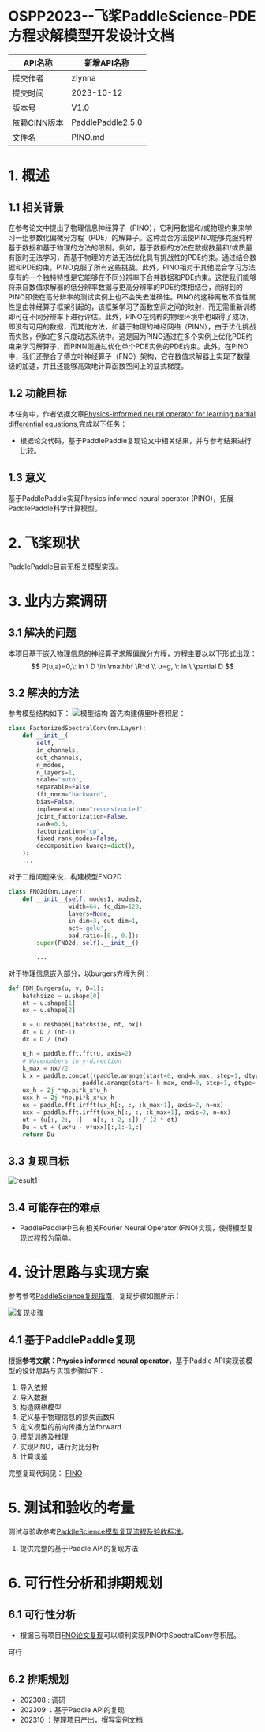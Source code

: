 # OSPP2023--飞桨PaddleScience-PDE方程求解模型开发设计文档
| API名称 | 新增API名称 |
| --- | --- |
| 提交作者 | zlynna |
| 提交时间 | 2023-10-12 |
| 版本号 | V1.0 |
| 依赖CINN版本 | PaddlePaddle2.5.0 |
| 文件名 | PINO.md |
# 1. 概述
## 1.1 相关背景
在参考论文中提出了物理信息神经算子（PINO），它利用数据和/或物理约束来学习一组参数化偏微分方程（PDE）的解算子。这种混合方法使PINO能够克服纯粹基于数据和基于物理的方法的限制。例如，基于数据的方法在数据数量和/或质量有限时无法学习，而基于物理的方法无法优化具有挑战性的PDE约束。通过结合数据和PDE约束，PINO克服了所有这些挑战。此外，PINO相对于其他混合学习方法享有的一个独特特性是它能够在不同分辨率下合并数据和PDE约束。这使我们能够将来自数值求解器的低分辨率数据与更高分辨率的PDE约束相结合，而得到的PINO即使在高分辨率的测试实例上也不会失去准确性。PINO的这种离散不变性属性是由神经算子框架引起的，该框架学习了函数空间之间的映射，而无需重新训练即可在不同分辨率下进行评估。此外，PINO在纯粹的物理环境中也取得了成功，即没有可用的数据，而其他方法，如基于物理的神经网络（PINN），由于优化挑战而失败，例如在多尺度动态系统中。这是因为PINO通过在多个实例上优化PDE约束来学习解算子，而PINN则通过优化单个PDE实例的PDE约束。此外，在PINO中，我们还整合了傅立叶神经算子（FNO）架构，它在数值求解器上实现了数量级的加速，并且还能够高效地计算函数空间上的显式梯度。
## 1.2 功能目标
本任务中，作者依据文章[Physics-informed neural operator for learning partial differential equations](https://arxiv.org/abs/2111.03794),完成以下任务：
- 根据论文代码，基于PaddlePaddle复现论文中相关结果，并与参考结果进行比较。
## 1.3 意义
基于PaddlePaddle实现Physics informed neural operator (PINO)，拓展PaddlePaddle科学计算模型。
# 2. 飞桨现状
PaddlePaddle目前无相关模型实现。
# 3. 业内方案调研
## 3.1 解决的问题
本项目基于嵌入物理信息的神经算子求解偏微分方程，方程主要以以下形式出现：
$$
P(u,a)=0,\: in \ D \in \mathbf \R^d \\
u=g, \: in \ \partial D
$$

## 3.2 解决的方法
参考模型结构如下：
![模型结构](figs/fig2.png)
首先构建傅里叶卷积层：
```python
class FactorizedSpectralConv(nn.Layer):
    def __init__(
        self,
        in_channels,
        out_channels,
        n_modes,
        n_layers=1,
        scale="auto",
        separable=False,
        fft_norm="backward",
        bias=False,
        implementation="reconstructed",
        joint_factorization=False,
        rank=0.5,
        factorization="cp",
        fixed_rank_modes=False,
        decomposition_kwargs=dict(),
    ):
    ...
```
对于二维问题来说，构建模型FNO2D：
```python
class FNO2d(nn.Layer):
    def __init__(self, modes1, modes2,
                 width=64, fc_dim=128,
                 layers=None,
                 in_dim=3, out_dim=1,
                 act='gelu', 
                 pad_ratio=[0., 0.]):
        super(FNO2d, self).__init__()

        ...
```
对于物理信息嵌入部分，以burgers方程为例：
```python
def FDM_Burgers(u, v, D=1):
    batchsize = u.shape[0]
    nt = u.shape[1]
    nx = u.shape[2]

    u = u.reshape([batchsize, nt, nx])
    dt = D / (nt-1)
    dx = D / (nx)

    u_h = paddle.fft.fft(u, axis=2)
    # Wavenumbers in y-direction
    k_max = nx//2
    k_x = paddle.concat((paddle.arange(start=0, end=k_max, step=1, dtype='float32'),
                     paddle.arange(start=-k_max, end=0, step=1, dtype='float32')), 0).reshape([1,1,nx])
    ux_h = 2j *np.pi*k_x*u_h
    uxx_h = 2j *np.pi*k_x*ux_h
    ux = paddle.fft.irfft(ux_h[:, :, :k_max+1], axis=2, n=nx)
    uxx = paddle.fft.irfft(uxx_h[:, :, :k_max+1], axis=2, n=nx)
    ut = (u[:, 2:, :] - u[:, :-2, :]) / (2 * dt)
    Du = ut + (ux*u - v*uxx)[:,1:-1,:]
    return Du
```

## 3.3 复现目标
![result1](figs/fig1.png)
## 3.4 可能存在的难点
- PaddlePaddle中已有相关Fourier Neural Operator (FNO)实现，使得模型复现过程较为简单。
# 4. 设计思路与实现方案
参考参考[PaddleScience复现指南](https://paddlescience-docs.readthedocs.io/zh/latest/zh/reproduction/#2)，复现步骤如图所示：

![复现步骤](https://paddlescience-docs.readthedocs.io/zh/latest/images/overview/reproduction_process.png)
## 4.1 基于PaddlePaddle复现
根据**参考文献：Physics informed neural operator**，基于Paddle API实现该模型的设计思路与实现步骤如下：
1. 导入依赖
2. 导入数据
3. 构造网络模型
5. 定义基于物理信息的损失函数$R$
6. 定义模型的前向传播方法forward
7. 模型训练及推理
8. 实现PINO，进行对比分析
9. 计算误差


完整复现代码见：
[PINO](https://aistudio.baidu.com/projectdetail/6625305)

# 5. 测试和验收的考量
测试与验收参考[PaddleScience模型复现流程及验收标准](https://paddlescience-docs.readthedocs.io/zh/latest/zh/reproduction/)。

1. 提供完整的基于Paddle API的复现方法
# 6. 可行性分析和排期规划

## 6.1 可行性分析

- 根据已有项目[FNO论文复现](https://aistudio.baidu.com/projectdetail/6733508?contributionType=1)可以顺利实现PINO中SpectralConv卷积层。

可行

## 6.2 排期规划

- 202308 : 调研
- 202309 ：基于Paddle API的复现
- 202310 ：整理项目产出，撰写案例文档